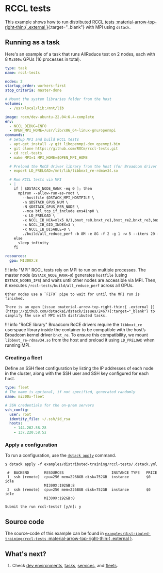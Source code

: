 # RCCL tests

This example shows how to run distributed [RCCL tests :material-arrow-top-right-thin:{ .external }](https://github.com/ROCm/rccl-tests){:target="_blank"} with MPI using `dstack`.

## Running as a task

Here's an example of a task that runs AllReduce test on 2 nodes, each with 8 `Mi300x` GPUs (16 processes in total).

<div editor-title="examples/distributed-training/rccl-tests/.dstack.yml">

```yaml
type: task
name: rccl-tests

nodes: 2
startup_order: workers-first
stop_criteria: master-done

# Mount the system libraries folder from the host
volumes:
  - /usr/local/lib:/mnt/lib

image: rocm/dev-ubuntu-22.04:6.4-complete
env:
  - NCCL_DEBUG=INFO
  - OPEN_MPI_HOME=/usr/lib/x86_64-linux-gnu/openmpi
commands:
  # Setup MPI and build RCCL tests
  - apt-get install -y git libopenmpi-dev openmpi-bin
  - git clone https://github.com/ROCm/rccl-tests.git
  - cd rccl-tests
  - make MPI=1 MPI_HOME=$OPEN_MPI_HOME

  # Preload the RoCE driver library from the host (for Broadcom driver compatibility)
  - export LD_PRELOAD=/mnt/lib/libbnxt_re-rdmav34.so

  # Run RCCL tests via MPI
  - |
    if [ $DSTACK_NODE_RANK -eq 0 ]; then
      mpirun --allow-run-as-root \
        --hostfile $DSTACK_MPI_HOSTFILE \
        -n $DSTACK_GPUS_NUM \
        -N $DSTACK_GPUS_PER_NODE \
        --mca btl_tcp_if_include ens41np0 \
        -x LD_PRELOAD \
        -x NCCL_IB_HCA=mlx5_0/1,bnxt_re0,bnxt_re1,bnxt_re2,bnxt_re3,bnxt_re4,bnxt_re5,bnxt_re6,bnxt_re7 \
        -x NCCL_IB_GID_INDEX=3 \
        -x NCCL_IB_DISABLE=0 \
        ./build/all_reduce_perf -b 8M -e 8G -f 2 -g 1 -w 5 --iters 20 -c 0;
    else
      sleep infinity
    fi

resources:
  gpu: MI300X:8
```

</div>

!!! info "MPI"
    RCCL tests rely on MPI to run on multiple processes. The master node (`DSTACK_NODE_RANK=0`) generates `hostfile` (using `DSTACK_NODES_IPS`) 
    and waits until other nodes are accessible via MPI. 
    Then, it executes `/rccl-tests/build/all_reduce_perf` across all GPUs.

    Other nodes use a `FIFO` pipe to wait for until the MPI run is finished.

    There is an open [issue :material-arrow-top-right-thin:{ .external }](https://github.com/dstackai/dstack/issues/2467){:target="_blank"} to simplify the use of MPI with distributed tasks.

!!! info "RoCE library"
    Broadcom RoCE drivers require the `libbnxt_re` userspace library inside the container to be compatible with the host’s Broadcom 
    kernel driver `bnxt_re`. To ensure this compatibility, we mount `libbnxt_re-rdmav34.so` from the host and preload it 
    using `LD_PRELOAD` when running MPI.

### Creating a fleet

Define an SSH fleet configuration by listing the IP addresses of each node in the cluster, along with the SSH user and SSH key configured for each host.

```yaml
type: fleet
# The name is optional, if not specified, generated randomly
name: mi300x-fleet

# SSH credentials for the on-prem servers
ssh_config:
  user: root
  identity_file: ~/.ssh/id_rsa
  hosts:
    - 144.202.58.28
    - 137.220.58.52
```

### Apply a configuration

To run a configuration, use the [`dstack apply`](https://dstack.ai/docs/reference/cli/dstack/apply/) command.

<div class="termy">

```shell
$ dstack apply -f examples/distributed-training/rccl-tests/.dstack.yml

 #  BACKEND       RESOURCES                      INSTANCE TYPE   PRICE
 1  ssh (remote)  cpu=256 mem=2268GB disk=752GB  instance        $0      idle
                  MI300X:192GB:8
 2  ssh (remote)  cpu=256 mem=2268GB disk=752GB  instance        $0      idle
                  MI300X:192GB:8

Submit the run rccl-tests? [y/n]: y
```

</div>

## Source code

The source-code of this example can be found in 
[`examples/distributed-training/rccl-tests` :material-arrow-top-right-thin:{ .external }](https://github.com/dstackai/dstack/blob/master/examples/distributed-training/rccl-tests).

## What's next?

1. Check [dev environments](https://dstack.ai/docs/dev-environments), [tasks](https://dstack.ai/docs/tasks), 
   [services](https://dstack.ai/docs/services), and [fleets](https://dstack.ai/docs/concepts/fleets).
